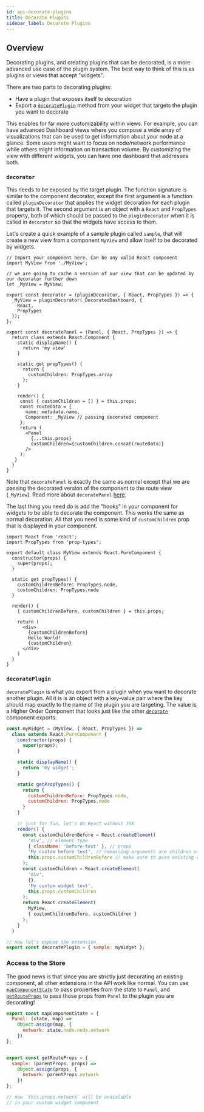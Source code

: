 ```yaml
---
id: api-decorate-plugins
title: Decorate Plugins
sidebar_label: Decorate Plugins
---
```

## Overview
Decorating plugins, and creating plugins that can be decorated, is a more advanced use case of the plugin system. The best way to think of this is as plugins or views that accept "widgets".

There are two parts to decorating plugins:
- Have a plugin that exposes itself to decoration
- Export a [`decoratePlugin`](#decorateplugin) method from your widget that targets the plugin you want to decorate

This enables for far more customizability within views. For example, you can have advanced Dashboard views where you compose a wide array of visualizations that can be used to get information about your node at a glance. Some users might want to focus on node/network performance while others might information on transaction volume. By customizing the view with different widgets, you can have one dashboard that addresses both.

### `decorator`
This needs to be exposed by the target plugin. The function signature is similar to the component decorator, except the first argument is a function called `pluginDecorator` that applies the widget decoration for each plugin that targets it. The second argument is an object with a `React` and `PropTypes` property, both of which should be passed to the `pluginDecorator` when it is called in `decorator` so that the widgets have access to them.

Let's create a quick example of a sample plugin called `sample`, that will create a new view from a component `MyView` and allow itself to be decorated by widgets.

```
// Import your component here. Can be any valid React component
import MyView from './MyView';

// we are going to cache a version of our view that can be updated by our decorator further down
let _MyView = MyView;

export const decorator = (pluginDecorator, { React, PropTypes }) => {
  _MyView = pluginDecorator(_DecoratedDashboard, {
    React,
    PropTypes
  });
};

export const decoratePanel = (Panel, { React, PropTypes }) => {
  return class extends React.Component {
    static displayName() {
      return 'my view'
    }

    static get propTypes() {
      return {
        customChildren: PropTypes.array
      };
    }

    render() {
     const { customChildren = [] } = this.props;
     const routeData = {
       name: metadata.name,
       Component: _MyView // passing decorated component
     };
     return (
       <Panel
         {...this.props}
         customChildren={customChildren.concat(routeData)}
       />
     );
   }
  }
}
```

Note that `decoratePanel` is exactly the same as normal except that we are passing the decorated version of the component to the route view (`_MyView`). Read more about `decoratePanel` [here](/bpanel-docs/docs/api-decorate.html#decoratepanel).

The last thing you need do is add the "hooks" in your component for widgets to be able to decorate the component. This works the same as normal decoration. All that you need is some kind of `customChildren` prop that is displayed in your component.

```
import React from 'react';
import PropTypes from 'prop-types';

export default class MyView extends React.PureComponent {
  constructor(props) {
    super(props);
  }

  static get propTypes() {
    customChildrenBefore: PropTypes.node,
    customChildren: PropTypes.node
  }

  render() {
    { customChildrenBefore, customChildren } = this.props;

    return (
      <div>
        {customChildrenBefore}
        Hello World!
        {customChildren}
      </div>
    )
  }
}
```

### `decoratePlugin`
`decoratePlugin` is what you export from a plugin when you want to decorate another plugin. All it is is an object with a key-value pair where the key should map exactly to the name of the plugin you are targeting. The value is a Higher Order Component that looks just like the other [`decorate`](/bpanel-docs/docs/api-decorate.html) component exports.

```javascript
const myWidget = (MyView, { React, PropTypes }) =>
  class extends React.PureComponent {
    constructor(props) {
      super(props);
    }

    static displayName() {
      return 'my widget';
    }

    static getPropTypes() {
      return {
        customChildrenBefore: PropTypes.node,
        customChildren: PropTypes.node
      }
    }

    // just for fun, let's do React without JSX
    render() {
      const customChildrenBefore = React.createElement(
        'div', // element type
        { className: 'before-text' }, // props
        'My custom before text', // remaining arguments are children of new component
        this.props.customChildrenBefore // make sure to pass existing children otherwise you're plugin will overwrite other widgets.
      );
      const customChildren = React.createElement(
        'div',
        {},
        'My custom widget text',
        this.props.customChildren
      );
      return React.createElement(
        MyView,
        { customChildrenBefore, customChildren }
      );
    }
  }

// now let's expose the extension
export const decoratePlugin = { sample: myWidget };
```

### Access to the Store
The good news is that since you are strictly just decorating an existing component, all other extensions in the API work like normal. You can use [`mapComponentState`](/bpanel-docs/docs/api-map-state-dispatch.html#mapcomponentstate) to pass properties from the state to `Panel`, and [`getRouteProps`](http://localhost:3000/bpanel-docs/docs/api-getprops.html#getrouteprops) to pass those props from `Panel` to the plugin you are decorating!

```javascript
export const mapComponentState = {
  Panel: (state, map) =>
    Object.assign(map, {
      network: state.node.node.network
    })
};


export const getRouteProps = {
  sample: (parentProps, props) =>
    Object.assign(props, {
      network: parentProps.network
    })
};

// now `this.props.network` will be avaialable
// in your custom widget component
```